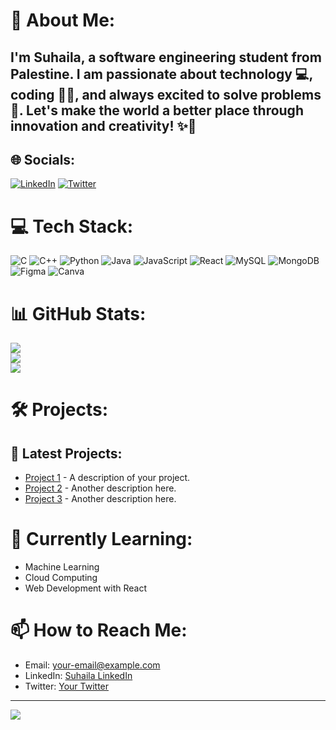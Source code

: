 # 💫 About Me:
<h2>I'm Suhaila, a software engineering student from Palestine. 
I am passionate about technology 💻, coding 👩‍💻, and always excited to solve problems 🧠. 
Let's make the world a better place through innovation and creativity! ✨🚀</h2>

## 🌐 Socials:
[![LinkedIn](https://img.shields.io/badge/LinkedIn-%230077B5.svg?logo=linkedin&logoColor=white)](https://www.linkedin.com/in/suhailaissa) 
[![Twitter](https://img.shields.io/badge/Twitter-%2300A3E0.svg?logo=twitter&logoColor=white)](https://twitter.com/yourhandle)

# 💻 Tech Stack:
![C](https://img.shields.io/badge/c-%2300599C.svg?style=for-the-badge&logo=c&logoColor=white) ![C++](https://img.shields.io/badge/c++-%2300599C.svg?style=for-the-badge&logo=c%2B%2B&logoColor=white) ![Python](https://img.shields.io/badge/python-3670A0?style=for-the-badge&logo=python&logoColor=ffdd54) ![Java](https://img.shields.io/badge/java-%23ED8B00.svg?style=for-the-badge&logo=openjdk&logoColor=white) ![JavaScript](https://img.shields.io/badge/javascript-%23323330.svg?style=for-the-badge&logo=javascript&logoColor=%23F7DF1E) ![React](https://img.shields.io/badge/react-%2320232a.svg?style=for-the-badge&logo=react&logoColor=%2361DAFB) ![MySQL](https://img.shields.io/badge/mysql-4479A1.svg?style=for-the-badge&logo=mysql&logoColor=white) ![MongoDB](https://img.shields.io/badge/MongoDB-%234ea94b.svg?style=for-the-badge&logo=mongodb&logoColor=white) ![Figma](https://img.shields.io/badge/figma-%23F24E1E.svg?style=for-the-badge&logo=figma&logoColor=white) ![Canva](https://img.shields.io/badge/Canva-%2300C4CC.svg?style=for-the-badge&logo=Canva&logoColor=white)

# 📊 GitHub Stats:
![](https://github-readme-stats.vercel.app/api?username=suhailaissa-eng&theme=dark&hide_border=false&include_all_commits=true&count_private=true) <br/>
![](https://github-readme-streak-stats.herokuapp.com/?user=suhailaissa-eng&theme=dark&hide_border=false)<br/>
![](https://github-readme-stats.vercel.app/api/top-langs/?username=suhailaissa-eng&theme=dark&hide_border=false&include_all_commits=true&count_private=true&layout=compact)

# 🛠️ Projects:
## 🎯 Latest Projects:
- [Project 1](https://github.com/suhailaissa-eng/project1) - A description of your project.
- [Project 2](https://github.com/suhailaissa-eng/project2) - Another description here.
- [Project 3](https://github.com/suhailaissa-eng/project3) - Another description here.

# 🌱 Currently Learning:
- Machine Learning
- Cloud Computing
- Web Development with React

# 📫 How to Reach Me:
- Email: [your-email@example.com](mailto:your-email@example.com)
- LinkedIn: [Suhaila LinkedIn](https://www.linkedin.com/in/suhailaissa)
- Twitter: [Your Twitter](https://twitter.com/yourhandle)

---

[![](https://visitcount.itsvg.in/api?id=suhailaissa-eng&icon=0&color=0)](https://visitcount.itsvg.in)
